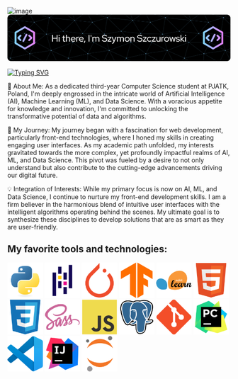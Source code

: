 ![image](https://github.com/szymonszczurowski/szymonszczurowski/assets/102825431/2f535459-a8ee-4ccc-82b9-f49a7fcd71e4)![Header](./icons/profile_header.png)

[![Typing SVG](https://readme-typing-svg.demolab.com/?lines=Welcome+to+my+GitHub!;My+name+is+Szymon+Szczurowski)](https://git.io/typing-svg)

🌟 About Me:
As a dedicated third-year Computer Science student at PJATK, Poland, I'm deeply engrossed in the intricate world of Artificial Intelligence (AI), Machine Learning (ML), and Data Science. With a voracious appetite for knowledge and innovation, I'm committed to unlocking the transformative potential of data and algorithms.


🚀 My Journey:
My journey began with a fascination for web development, particularly front-end technologies, where I honed my skills in creating engaging user interfaces. As my academic path unfolded, my interests gravitated towards the more complex, yet profoundly impactful realms of AI, ML, and Data Science. This pivot was fueled by a desire to not only understand but also contribute to the cutting-edge advancements driving our digital future.


💡 Integration of Interests:
While my primary focus is now on AI, ML, and Data Science, I continue to nurture my front-end development skills. I am a firm believer in the harmonious blend of intuitive user interfaces with the intelligent algorithms operating behind the scenes. My ultimate goal is to synthesize these disciplines to develop solutions that are as smart as they are user-friendly.

<b><h2>My favorite tools and technologies:</h2></b>

   <img src="./icons/Python.png" width='80'>
   <img src="./icons/Pandas.png" width='80'>
   <img src="./icons/PyTorch.png" width='80'>
   <img src="./icons/TensorFlow.png" width='80'>
   <img src="./icons/scikit-learn.png" width='80'>
   <img src="./icons/HTML5.png" width='80'>
   <img src="./icons/CSS3.png" width='80'>
   <img src="./icons/Sass.png" width='80'>
   <img src="./icons/JavaScript.png" width='80'>
   <img src="./icons/PostgresSQL.png" width='80'>
   <img src="./icons/Git.png" width='80'>
   <img src="./icons/PyCharm.png" width='80'>
   <img src="./icons/Visual Studio Code (VS Code).png" width='80'>
   <img src="./icons/IntelliJ IDEA.png" width='80'>
   <img src="./icons/Jupyter.png" width='80'>





  
        


